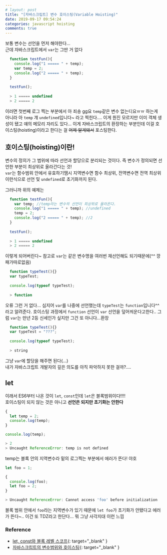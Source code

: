 ```yaml
---
# layout: post
title: "[자바스크립트] 변수 호이스팅(Variable Hoisting)"
date: 2019-09-17 09:54:24
categories: javascript hoisting
comments: true
---
```

  
  
  
보통 변수는 선언을 먼저 해야한다...  
근데 자바스크립트에서 `var`는 그딴 거 없다  

```javascript  
  function testFun(){
    console.log("1 ===== " + temp);
    var temp = 2;
    console.log("2 ===== " + temp);
  }
  
  testFun();
  
  > 1 ===== undefined
  > 2 ===== 2
```  
  
이러면 첫번째 로그 찍는 부분에서 아 죄송 gg요 `temp`같은 변수 없는디요ㅠㅠ 하는게 아니라 
아 `temp` 걔 `undefined`입니다~ 라고 찍힌다.... 이게 뭔진 모르지만 이미 객체 생성이 됐고 얘의 메모리 자리도 있다... 
이게 자바스크립트의 환장하는 부분인데 
이걸 호이스팅(hoisting)이라고 한다는 걸 <strike>어제 알게돼서</strike> 포스팅한다.  
  
  
    
## 호이스팅(hoisting)이란!  
변수의 정의가 그 범위에 따라 선언과 할당으로 분리되는 것이다. 즉 변수가 정의되면 선언한 부분이 최상위로 올라간다는 것!  
`var`는 함수범위 안에서 유효하기땜시 지역변수면 함수 최상위, 전역변수면 전역 최상위 이런식으로 선언 및 `undefined`로 초기화까지 된다.    
  
그러니까 위의 예제는    
  
```javascript  
  function testFun(){
    var temp; //temp라는 변수의 선언이 최상위로 올라온다.  
    console.log("1 ===== " + temp); //undefined
    temp = 2;
    console.log("2 ===== " + temp); //2
  }
  
  testFun();
  
  > 1 ===== undefined
  > 2 ===== 2
```  
이렇게 되어버린다~ 참고로 `var`는 같은 변수명을 여러번 재선언해도 되기때문에(^^ 깡패가따로없음)  
  
```javascript  
  function typeTest(){}
  var typeTest;
  
  console.log(typeof typeTest);
  
  > function
```  
오류 그런 거 없다... 심지어 `var`를 나중에 선언했는데 `typeTest`는 `function`입니다^^ 라고 알려준다. 
호이스팅 과정에서 `function` 선언이 `var` 선언을 덮어씌운다고한다.. 그럼 `var`는 만년 2등 신세인가 싶지만 그건 또 아니다...환장  
  
```javascript  
  function typeTest(){}
  var typeTest = "???";
  
  console.log(typeof typeTest);
  
  > string
```  
그냥 `var`에 할당을 해주면 된다(...)  
내가 자바스크립트 개발자의 깊은 의도를 아직 파악하지 못한 걸까?....  
  
  
## let  
이래서 ES6부터 나온 것이 `let`, `const`인데 `let`은 블록범위이다!!!!  
호이스팅이 되지 않는 것은 아니고 <strong>선언은 되지만 초기화는 안한다</strong>  
  
```javascript  
{
  let temp = 2;
  console.log(temp);
}

console.log(temp);

> 2
> Uncaught ReferenceError: temp is not defined
```  
temp는 블록 안의 지역변수라 밑의 로그찍는 부분에서 에러가 뜬다! 야호  
  
```javascript  
let foo = 1;

{
  console.log(foo); 
  let foo = 2; 
}

> Uncaught ReferenceError: Cannot access 'foo' before initialization
```  
블록 범위 안에서 `foo`라는 지역변수가 있기 때문에 `let foo`가 초기화가 안됐다고 에러가 뜬다~..
이건 또 TDZ라고 한단다... 뭐 그냥 사각지대 이런 느낌  
  
  
  
  
### Reference  
- [let, const와 블록 레벨 스코프](https://poiemaweb.com/es6-block-scope){: target="_blank" }  
- [자바스크립트의 변수범위와 호이스팅](http://chanlee.github.io/2013/12/10/javascript-variable-scope-and-hoisting/){: target="_blank" }
